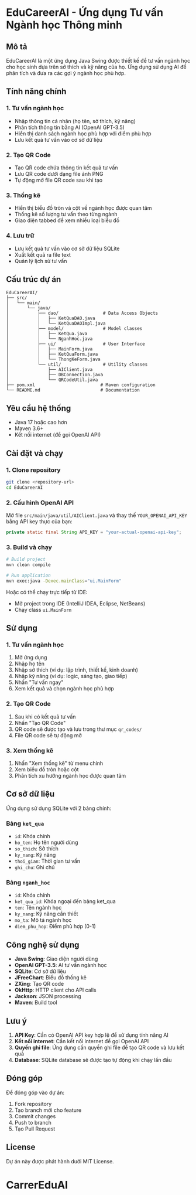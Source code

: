 # EduCareerAI - Ứng dụng Tư vấn Ngành học Thông minh

## Mô tả
EduCareerAI là một ứng dụng Java Swing được thiết kế để tư vấn ngành học cho học sinh dựa trên sở thích và kỹ năng của họ. Ứng dụng sử dụng AI để phân tích và đưa ra các gợi ý ngành học phù hợp.

## Tính năng chính

### 1. Tư vấn ngành học
- Nhập thông tin cá nhân (họ tên, sở thích, kỹ năng)
- Phân tích thông tin bằng AI (OpenAI GPT-3.5)
- Hiển thị danh sách ngành học phù hợp với điểm phù hợp
- Lưu kết quả tư vấn vào cơ sở dữ liệu

### 2. Tạo QR Code
- Tạo QR code chứa thông tin kết quả tư vấn
- Lưu QR code dưới dạng file ảnh PNG
- Tự động mở file QR code sau khi tạo

### 3. Thống kê
- Hiển thị biểu đồ tròn và cột về ngành học được quan tâm
- Thống kê số lượng tư vấn theo từng ngành
- Giao diện tabbed để xem nhiều loại biểu đồ

### 4. Lưu trữ
- Lưu kết quả tư vấn vào cơ sở dữ liệu SQLite
- Xuất kết quả ra file text
- Quản lý lịch sử tư vấn

## Cấu trúc dự án

```
EduCareerAI/
├── src/
│   └── main/
│       └── java/
│           ├── dao/                 # Data Access Objects
│           │   ├── KetQuaDAO.java
│           │   └── KetQuaDAOImpl.java
│           ├── model/               # Model classes
│           │   ├── KetQua.java
│           │   └── NganhHoc.java
│           ├── ui/                  # User Interface
│           │   ├── MainForm.java
│           │   ├── KetQuaForm.java
│           │   └── ThongKeForm.java
│           └── util/                # Utility classes
│               ├── AIClient.java
│               ├── DBConnection.java
│               └── QRCodeUtil.java
├── pom.xml                         # Maven configuration
└── README.md                       # Documentation
```

## Yêu cầu hệ thống

- Java 17 hoặc cao hơn
- Maven 3.6+
- Kết nối internet (để gọi OpenAI API)

## Cài đặt và chạy

### 1. Clone repository
```bash
git clone <repository-url>
cd EduCareerAI
```

### 2. Cấu hình OpenAI API
Mở file `src/main/java/util/AIClient.java` và thay thế `YOUR_OPENAI_API_KEY` bằng API key thực của bạn:
```java
private static final String API_KEY = "your-actual-openai-api-key";
```

### 3. Build và chạy
```bash
# Build project
mvn clean compile

# Run application
mvn exec:java -Dexec.mainClass="ui.MainForm"
```

Hoặc có thể chạy trực tiếp từ IDE:
- Mở project trong IDE (IntelliJ IDEA, Eclipse, NetBeans)
- Chạy class `ui.MainForm`

## Sử dụng

### 1. Tư vấn ngành học
1. Mở ứng dụng
2. Nhập họ tên
3. Nhập sở thích (ví dụ: lập trình, thiết kế, kinh doanh)
4. Nhập kỹ năng (ví dụ: logic, sáng tạo, giao tiếp)
5. Nhấn "Tư vấn ngay"
6. Xem kết quả và chọn ngành học phù hợp

### 2. Tạo QR Code
1. Sau khi có kết quả tư vấn
2. Nhấn "Tạo QR Code"
3. QR code sẽ được tạo và lưu trong thư mục `qr_codes/`
4. File QR code sẽ tự động mở

### 3. Xem thống kê
1. Nhấn "Xem thống kê" từ menu chính
2. Xem biểu đồ tròn hoặc cột
3. Phân tích xu hướng ngành học được quan tâm

## Cơ sở dữ liệu

Ứng dụng sử dụng SQLite với 2 bảng chính:

### Bảng `ket_qua`
- `id`: Khóa chính
- `ho_ten`: Họ tên người dùng
- `so_thich`: Sở thích
- `ky_nang`: Kỹ năng
- `thoi_gian`: Thời gian tư vấn
- `ghi_chu`: Ghi chú

### Bảng `nganh_hoc`
- `id`: Khóa chính
- `ket_qua_id`: Khóa ngoại đến bảng ket_qua
- `ten`: Tên ngành học
- `ky_nang`: Kỹ năng cần thiết
- `mo_ta`: Mô tả ngành học
- `diem_phu_hop`: Điểm phù hợp (0-1)

## Công nghệ sử dụng

- **Java Swing**: Giao diện người dùng
- **OpenAI GPT-3.5**: AI tư vấn ngành học
- **SQLite**: Cơ sở dữ liệu
- **JFreeChart**: Biểu đồ thống kê
- **ZXing**: Tạo QR code
- **OkHttp**: HTTP client cho API calls
- **Jackson**: JSON processing
- **Maven**: Build tool

## Lưu ý

1. **API Key**: Cần có OpenAI API key hợp lệ để sử dụng tính năng AI
2. **Kết nối internet**: Cần kết nối internet để gọi OpenAI API
3. **Quyền ghi file**: Ứng dụng cần quyền ghi file để tạo QR code và lưu kết quả
4. **Database**: SQLite database sẽ được tạo tự động khi chạy lần đầu

## Đóng góp

Để đóng góp vào dự án:
1. Fork repository
2. Tạo branch mới cho feature
3. Commit changes
4. Push to branch
5. Tạo Pull Request

## License

Dự án này được phát hành dưới MIT License.
# CarrerEduAI
